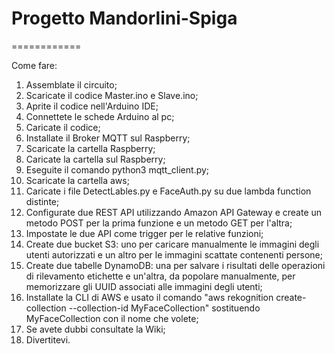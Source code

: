 # Progetto Mandorlini-Spiga
============  
  
Come fare:  
1) Assemblate il circuito;  
2) Scaricate il codice Master.ino e Slave.ino;  
3) Aprite il codice nell'Arduino IDE;  
4) Connettete le schede Arduino al pc;  
5) Caricate il codice;  
6) Installate il Broker MQTT sul Raspberry;  
7) Scaricate la cartella Raspberry;  
8) Caricate la cartella sul Raspberry;  
9) Eseguite il comando python3 mqtt_client.py;  
10) Scaricate la cartella aws;  
11) Caricate i file DetectLables.py e FaceAuth.py su due lambda function distinte;
12) Configurate due REST API utilizzando Amazon API Gateway e create un metodo POST per la prima funzione e un metodo GET per l'altra;
13) Impostate le due API come trigger per le relative funzioni;
14) Create due bucket S3: uno per caricare manualmente le immagini degli utenti autorizzati e un altro per le immagini scattate contenenti persone;
15) Create due tabelle DynamoDB: una per salvare i risultati delle operazioni di rilevamento etichette e un'altra, da popolare manualmente, per memorizzare gli UUID associati alle immagini degli utenti;
16) Installate la CLI di AWS e usato il comando "aws rekognition create-collection --collection-id MyFaceCollection" sostituendo MyFaceCollection con il nome che volete;
12) Se avete dubbi consultate la Wiki;  
13) Divertitevi.  
